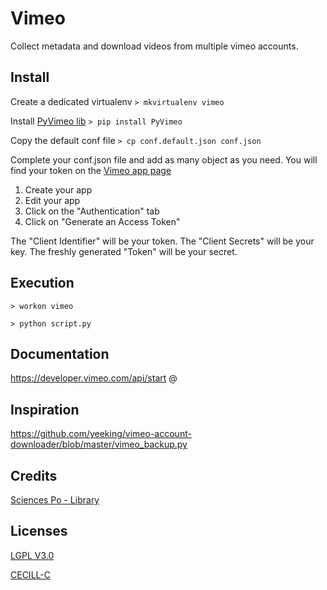 # Vimeo
Collect metadata and download videos from multiple vimeo accounts.


## Install
Create a dedicated virtualenv
`> mkvirtualenv vimeo`

Install [PyVimeo lib](https://github.com/vimeo/vimeo.py)
`> pip install PyVimeo`

Copy the default conf file
`> cp conf.default.json conf.json`

Complete your conf.json file and add as many object as you need.
You will find your token on the [Vimeo app page](https://developer.vimeo.com/apps/)

1. Create your app
2. Edit your app
3. Click on the "Authentication" tab
4. Click on "Generate an Access Token"

The "Client Identifier" will be your token.
The "Client Secrets" will be your key.
The freshly generated "Token" will be your secret.


## Execution
`> workon vimeo`

`> python script.py`


## Documentation
https://developer.vimeo.com/api/start
@

## Inspiration
https://github.com/yeeking/vimeo-account-downloader/blob/master/vimeo_backup.py


## Credits
[Sciences Po - Library](http://www.sciencespo.fr/bibliotheque/en)


## Licenses
[LGPL V3.0](http://www.gnu.org/licenses/lgpl.txt "LGPL V3.0")

[CECILL-C](http://www.cecill.info/licences/Licence_CeCILL-C_V1-fr.html "CECILL-C")